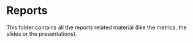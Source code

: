 # Reports

This folder contains all the reports related material (like the metrics, the slides or the presentations).
